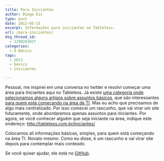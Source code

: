 ```yaml
---
title: Para Iniciantes
author: Diego Eis
type: post
date: 2013-05-15
excerpt: Informações para iniciantes no Tableless.
url: /para-iniciantes/
dsq_thread_id:
  - 1290263927
categories:
  - O Básico
tags:
  - 2013
  - basico
  - iniciantes

---
```

Pessoal, me inspirei em uma conversa no twitter e resolvi começar uma área para Iniciantes aqui no Tableless. Já existe [uma categoria onde selecionamos alguns artigos sobre assuntos básicos][1], que são interessantes [para quem está começando na área de TI][2]. Mas eu acho que precisamos de algo mais centralizado. Por isso comecei um rascunho, que vai virar um site futuramente, onde abordaremos apenas assuntos para iniciantes. Por agora, se você conhecer alguém que seja iniciante na área, indique este endereço: <http://tableless.com.br/iniciantes/>

Colocamos ali informações básicas, simples, para quem está começando na área TI. Novato mesmo. Como eu disse, é um rascunho e vai virar site depois para contemplar mais conteúdo.

Se você quiser ajudar, ele está no [GitHub][3].

 [1]: http://tableless.com.br/categoria/o-basico/
 [2]: http://www.devmedia.com.br/curso/formacao-programacao-para-iniciantes/417
 [3]: https://github.com/tableless/iniciantes